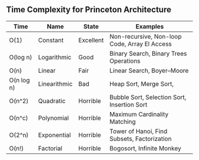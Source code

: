 ## Time Complexity for Princeton Architecture

| Time          | Name          | State     | Examples                                          |
| ------------- | ------------- | --------- | ------------------------------------------------- |
| O(1)          | Constant      | Excellent | Non-recursive, Non-loop Code, Array El Access     |
| O(log n)      | Logarithmic   | Good      | Binary Search, Binary Trees Operations            |
| O(n)          | Linear        | Fair      | Linear Search, Boyer–Moore                        |
| O(n log n)    | Linearithmic  | Bad       | Heap Sort, Merge Sort,                            |
| O(n^2)        | Quadratic     | Horrible  | Bubble Sort, Selection Sort, Insertion Sort       |
| O(n^c)        | Polynomial    | Horrible  | Maximum Cardinality Matching                      |
| O(2^n)        | Exponential   | Horrible  | Tower of Hanoi, Find Subsets, Factorization       |
| O(n!)         | Factorial     | Horrible  | Bogosort, Infinite Monkey                         |
